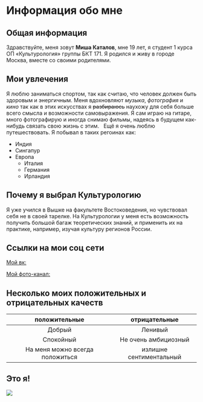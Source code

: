 # Информация обо мне #

## Общая информация ##

Здравствуйте, меня зовут **Миша Каталов**, мне 19 лет, я студент 1 курса ОП «Культурология» группы БКТ 171. Я родился и живу в городе Москва, вместе со своими родителями. 

## Мои увлечения ##

Я люблю заниматься спортом, так как считаю, что человек должен быть здоровым и энергичным. Меня вдохновляют
*музыка*, *фотография* и *кино* так как в этих искусствах я ~~разбираюсь~~ наухожу для себя больше всего смысла и возможности самовыражения. 
Я сам играю на гитаре, много фотографирую и иногда снимаю фильмы, надеясь в будущем как-нибудь связать свою жизнь с этим.   Ещё я очень люблю путешествовать.
Я побывал в таких регоинах как:
+ Индия
+ Сингапур
+ Европа 
   - Италия
   - Германия
   - Ирландия 

## Почему я выбрал Культурологию ## 

Я уже учился в Вышке на факультете Востоковедения, но чувствовал себя не в своей тарелке. На Культурологии у меня есть возможность получить большой багаж теоретических знаний, и применить их на практике, например, изучая культуру регионов России.

## Ссылки на мои соц сети ##

[Мой вк:](https://vk.com/feed) 

[Мой фото-канал:](https://www.flickr.com/photos/138237509@N08/ "тут моё творчество")

## Несколько моих положительных и отрицательных качеств ## 

положительные|отрицательные 
:---:|:---:
Добрый|Ленивый 
Спокойный|Не очень амбициозный 
На меня можно всегда положиться|излишне сентиментальный 

## Это я! ## 
![](https://www.flickr.com/photos/138237509@N08/22801430104/in/album-72157661825909316/) 
